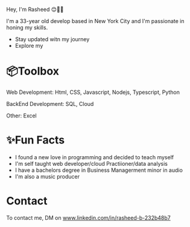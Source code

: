 
Hey, I'm Rasheed 😊👋🏾

I'm a 33-year old develop based in New York City and I'm passionate in honing my skills.
  
  * Stay updated witn my journey  
  * Explore my

  

# 📦Toolbox

Web Development: Html, CSS, Javascript, Nodejs, Typescript,  Python

BackEnd Development: SQL, Cloud

Other: Excel

# ✨Fun Facts

  * I found a new love in programming and decided to teach myself
  * I'm self taught web developer/cloud Practiioner/data analysis   
  * I have a bachelors degree in Business Managerment minor in audio
  * I'm also a music producer

# Contact 

To contact me, DM on www.linkedin.com/in/rasheed-b-232b48b7
